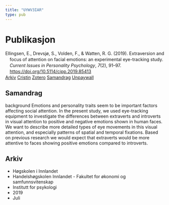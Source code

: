 ```yaml
---
title: "UYWV3IAR"
type: pub
---
```

<h1>Publikasjon</h1>
<article id="csl-bib-container-UYWV3IAR" class="csl-bib-container">
  <div class="csl-bib-body" style="line-height: 1.35; padding-left: 1em; text-indent:-1em;">
  <div class="csl-entry">Ellingsen, E., Drevsj&#xF8;, S., Volden, F., &amp; Watten, R. G. (2019). Extraversion and focus of attention on facial emotions: an experimental eye-tracking study. <i>Current Issues in Personality Psychology</i>, <i>7</i>(2), 91&#x2013;97. <a href="https://doi.org/10.5114/cipp.2019.85413">https://doi.org/10.5114/cipp.2019.85413</a></div>
</div>
  <div class="csl-bib-buttons">
    <a href="#taxonomy-article-UYWV3IAR" class="csl-bib-button">Arkiv</a>
    <a href="https://app.cristin.no/results/show.jsf?id=1709281" alt="Cristin URL" class="csl-bib-button">Cristin</a>
    <a href="http://zotero.org/groups/5402882/items/UYWV3IAR" alt="Zotero URL" class="csl-bib-button">Zotero</a>
    <a href="#abstract-article-UYWV3IAR" class="csl-bib-button">Samandrag</a>
    <a href="https://www.termedia.pl/Journal/-75/pdf-36761-10?filename=91-97 Watten Extraversion and focus.pdf" class="csl-bib-button">Unpaywall</a>
  </div>
  <div id="csl-bib-meta-container-UYWV3IAR"></div>
</article>
<div id="csl-bib-meta-UYWV3IAR" class="csl-bib-meta">
  <article id="abstract-article-UYWV3IAR" class="abstract-article">
    <h1>Samandrag</h1>
    background Emotions and personality traits seem to be important factors affecting social attention. In the present study, we used eye-tracking equipment to investigate the differences between extraverts and introverts in visual attention to positive and negative emotions shown in human faces. We want to describe more detailed types of eye movements in this visual attention, and especially patterns of spatial and temporal fixations. Based on previous research we would expect that extraverts would be more attentive to faces showing positive emotions compared to introverts.
  </article>
  <article id="taxonomy-article-UYWV3IAR" class="taxonomy-article">
    <h1>Arkiv</h1>
    <ul>
      <li>Høgskolen i Innlandet</li>
      <li>Handelshøgskolen Innlandet - Fakultet for økonomi og samfunnsvitenskap</li>
      <li>Institutt for psykologi</li>
      <li>2019</li>
      <li>Juli</li>
    </ul>
  </article>
</div>
